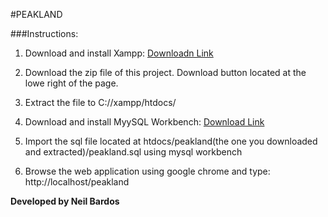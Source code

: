 #PEAKLAND 

###Instructions:
1. Download and install Xampp: [Downloadn Link](https://www.apachefriends.org/download.html)

2. Download the zip file of this project. Download button located at the lowe right of the page.

3. Extract the file to C://xampp/htdocs/

4. Download and install MyySQL Workbench: [Download Link](http://www.mysql.com/products/workbench/)

5. Import the sql file located at htdocs/peakland(the one you downloaded and extracted)/peakland.sql using mysql workbench

6. Browse the web application using google chrome and type: http://localhost/peakland

__Developed by Neil Bardos__